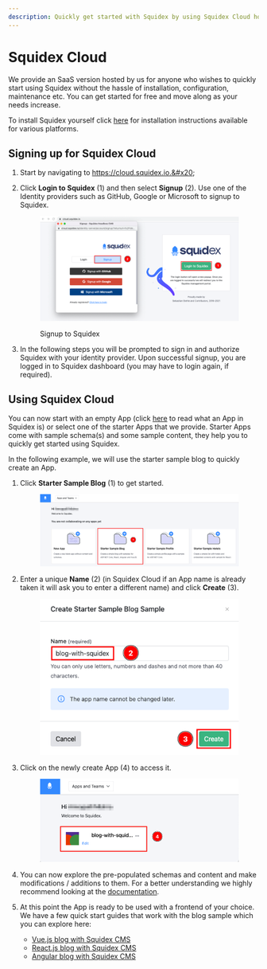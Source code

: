 ```yaml
---
description: Quickly get started with Squidex by using Squidex Cloud hosted by us.
---
```


# Squidex Cloud

We provide an SaaS version hosted by us for anyone who wishes to quickly start using Squidex without the hassle of installation, configuration, maintenance etc. You can get started for free and move along as your needs increase.

To install Squidex yourself click [here](installation/) for installation instructions available for various platforms.&#x20;

## Signing up for Squidex Cloud

1. Start by navigating to https://cloud.squidex.io.&#x20;
2.  Click **Login to Squidex** (1) and then select **Signup** (2). Use one of the Identity providers such as GitHub, Google or Microsoft to signup to Squidex.&#x20;

    <figure><img src="../.gitbook/assets/2023-01-04_13-15.png" alt=""><figcaption><p>Signup to Squidex</p></figcaption></figure>
3. In the following steps you will be prompted to sign in and authorize Squidex with your identity provider. Upon successful signup, you are logged in to Squidex dashboard (you may have to login again, if required).

## Using Squidex Cloud

You can now start with an empty App (click [here](../02-documentation/concepts/apps.md) to read what an App in Squidex is) or select one of the starter Apps that we provide. Starter Apps come with sample schema(s) and some sample content, they help you to quickly get started using Squidex.

In the following example, we will use the starter sample blog to quickly create an App.

1.  Click **Starter Sample Blog** (1) to get started.

    <div align="left">

    <figure><img src="../.gitbook/assets/2023-01-04_13-36.png" alt=""><figcaption></figcaption></figure>

    </div>
2.  Enter a unique **Name** (2) (in Squidex Cloud if an App name is already taken it will ask you to enter a different name) and click **Create** (3).

    <div align="left">

    <figure><img src="../.gitbook/assets/2023-01-04_13-34.png" alt=""><figcaption></figcaption></figure>

    </div>
3.  Click on the newly create App (4) to access it.

    <figure><img src="../.gitbook/assets/2023-01-04_14-45.png" alt=""><figcaption></figcaption></figure>
4. You can now explore the pre-populated schemas and content and make modifications / additions to them. For a better understanding we highly recommend looking at the [documentation](../02-documentation/concepts/).
5. At this point the App is ready to be used with a frontend of your choice. We have a few quick start guides that work with the blog sample which you can explore here:
   * [Vue.js blog with Squidex CMS](quick-start-guides/vue.js-blog-with-squidex.md)
   * [React.js blog with Squidex CMS](quick-start-guides/react.js-blog-with-squidex.md)
   * [Angular blog with Squidex CMS](quick-start-guides/angular-blog-with-squidex.md)
